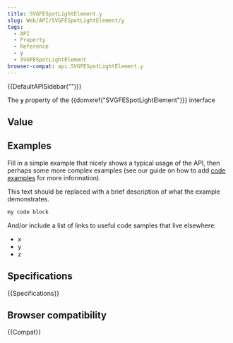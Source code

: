 ```yaml
---
title: SVGFESpotLightElement.y
slug: Web/API/SVGFESpotLightElement/y
tags:
  - API
  - Property
  - Reference
  - y
  - SVGFESpotLightElement
browser-compat: api.SVGFESpotLightElement.y
---
```

{{DefaultAPISidebar("")}}

The **`y`** property of the {{domxref("SVGFESpotLightElement")}} interface 

## Value



## Examples

Fill in a simple example that nicely shows a typical usage of the API, then perhaps some more complex examples (see our guide on how to add [code examples](/en-US/docs/MDN/Contribute/Structures/Code_examples) for more information).

This text should be replaced with a brief description of what the example demonstrates.

```js
my code block
```

And/or include a list of links to useful code samples that live elsewhere:

*   x
*   y
*   z

## Specifications

{{Specifications}}

## Browser compatibility

{{Compat}}



